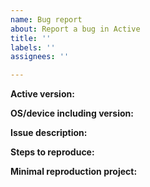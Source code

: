 ```yaml
---
name: Bug report
about: Report a bug in Active
title: ''
labels: ''
assignees: ''

---
```


**Active version:**

**OS/device including version:**

**Issue description:**

**Steps to reproduce:**

**Minimal reproduction project:**
